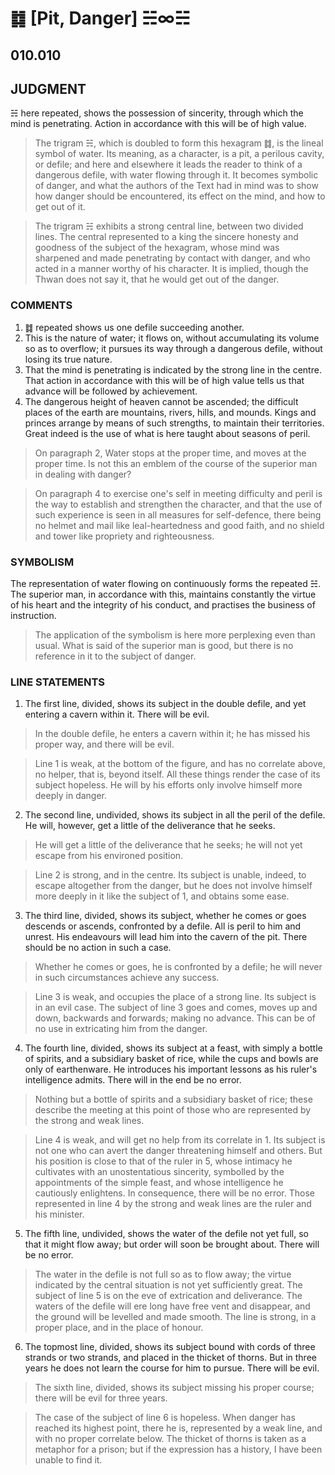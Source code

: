 # ䷜ [Pit, Danger] ☵∞☵

## 010.010

## JUDGMENT

☵ here repeated, shows the possession of sincerity, through which the mind is penetrating. Action in accordance with this will be of high value.

> The trigram ☵, which is doubled to form this hexagram ䷜, is the lineal symbol of water. Its meaning, as a character, is a pit, a perilous cavity, or defile; and here and elsewhere it leads the reader to think of a dangerous defile, with water flowing through it. It becomes symbolic of danger, and what the authors of the Text had in mind was to show how danger should be encountered, its effect on the mind, and how to get out of it.

> The trigram ☵ exhibits a strong central line, between two divided lines. The central represented to a king the sincere honesty and goodness of the subject of the hexagram, whose mind was sharpened and made penetrating by contact with danger, and who acted in a manner worthy of his character. It is implied, though the Thwan does not say it, that he would get out of the danger.

### COMMENTS

1. ䷜ repeated shows us one defile succeeding another.
2. This is the nature of water; it flows on, without accumulating its volume so as to overflow; it pursues its way through a dangerous defile, without losing its true nature.
3. That the mind is penetrating is indicated by the strong line in the centre. That action in accordance with this will be of high value tells us that advance will be followed by achievement.
4. The dangerous height of heaven cannot be ascended; the difficult places of the earth are mountains, rivers, hills, and mounds. Kings and princes arrange by means of such strengths, to maintain their territories. Great indeed is the use of what is here taught about seasons of peril.

> On paragraph 2, Water stops at the proper time, and moves at the proper time. Is not this an emblem of the course of the superior man in dealing with danger?

> On paragraph 4 to exercise one's self in meeting difficulty and peril is the way to establish and strengthen the character, and that the use of such experience is seen in all measures for self-defence, there being no helmet and mail like leal-heartedness and good faith, and no shield and tower like propriety and righteousness.

### SYMBOLISM

The representation of water flowing on continuously forms the repeated ☵. The superior man, in accordance with this, maintains constantly the virtue of his heart and the integrity of his conduct, and practises the business of instruction.

> The application of the symbolism is here more perplexing even than usual. What is said of the superior man is good, but there is no reference in it to the subject of danger.

### LINE STATEMENTS

1. The first line, divided, shows its subject in the double defile, and yet entering a cavern within it. There will be evil.

> In the double defile, he enters a cavern within it; he has missed his proper way, and there will be evil.

> Line 1 is weak, at the bottom of the figure, and has no correlate above, no helper, that is, beyond itself. All these things render the case of its subject hopeless. He will by his efforts only involve himself more deeply in danger.

2. The second line, undivided, shows its subject in all the peril of the defile. He will, however, get a little of the deliverance that he seeks.

> He will get a little of the deliverance that he seeks; he will not yet escape from his environed position.

> Line 2 is strong, and in the centre. Its subject is unable, indeed, to escape altogether from the danger, but he does not involve himself more deeply in it like the subject of 1, and obtains some ease.

3. The third line, divided, shows its subject, whether he comes or goes descends or ascends, confronted by a defile. All is peril to him and unrest. His endeavours will lead him into the cavern of the pit. There should be no action in such a case.

> Whether he comes or goes, he is confronted by a defile; he will never in such circumstances achieve any success.

> Line 3 is weak, and occupies the place of a strong line. Its subject is in an evil case. The subject of line 3 goes and comes, moves up and down, backwards and forwards; making no advance. This can be of no use in extricating him from the danger.

4. The fourth line, divided, shows its subject at a feast, with simply a bottle of spirits, and a subsidiary basket of rice, while the cups and bowls are only of earthenware. He introduces his important lessons as his ruler's intelligence admits. There will in the end be no error.

> Nothing but a bottle of spirits and a subsidiary basket of rice; these describe the meeting at this point of those who are represented by the strong and weak lines.

> Line 4 is weak, and will get no help from its correlate in 1. Its subject is not one who can avert the danger threatening himself and others. But his position is close to that of the ruler in 5, whose intimacy he cultivates with an unostentatious sincerity, symbolled by the appointments of the simple feast, and whose intelligence he cautiously enlightens. In consequence, there will be no error. Those represented in line 4 by the strong and weak lines are the ruler and his minister.

5. The fifth line, undivided, shows the water of the defile not yet full, so that it might flow away; but order will soon be brought about. There will be no error.

> The water in the defile is not full so as to flow away; the virtue indicated by the central situation is not yet sufficiently great.
> The subject of line 5 is on the eve of extrication and deliverance. The waters of the defile will ere long have free vent and disappear, and the ground will be levelled and made smooth. The line is strong, in a proper place, and in the place of honour.

6. The topmost line, divided, shows its subject bound with cords of three strands or two strands, and placed in the thicket of thorns. But in three years he does not learn the course for him to pursue. There will be evil.

> The sixth line, divided, shows its subject missing his proper course; there will be evil for three years.

> The case of the subject of line 6 is hopeless. When danger has reached its highest point, there he is, represented by a weak line, and with no proper correlate below. The thicket of thorns is taken as a metaphor for a prison; but if the expression has a history, I have been unable to find it.
